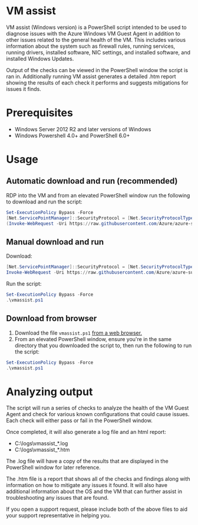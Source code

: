 # VM assist

VM assist (Windows version) is a PowerShell script intended to be used to diagnose issues with the Azure Windows VM Guest Agent in addition to other issues related to the general health of the VM. This includes various information about the system such as firewall rules, running services, running drivers, installed software, NIC settings, and installed software, and installed Windows Updates.

Output of the checks can be viewed in the PowerShell window the script is ran in. Additionally running VM assist generates a detailed .htm report showing the results of each check it performs and suggests mitigations for issues it finds.

# Prerequisites

 - Windows Server 2012 R2 and later versions of Windows
 - Windows Powershell 4.0+ and PowerShell 6.0+

# Usage

## Automatic download and run (recommended)
RDP into the VM and from an elevated PowerShell window run the following to download and run the script: 
```powershell
Set-ExecutionPolicy Bypass -Force
[Net.ServicePointManager]::SecurityProtocol = [Net.SecurityProtocolType]::Tls12
(Invoke-WebRequest -Uri https://raw.githubusercontent.com/Azure/azure-support-scripts/master/vmassist/windows/vmassist.ps1 -OutFile vmassist.ps1) | .\vmassist.ps1
```

## Manual download and run
Download:
```powershell
[Net.ServicePointManager]::SecurityProtocol = [Net.SecurityProtocolType]::Tls12
Invoke-WebRequest -Uri https://raw.githubusercontent.com/Azure/azure-support-scripts/master/vmassist/windows/vmassist.ps1 -OutFile vmassist.ps1
```
Run the script:
```powershell
Set-ExecutionPolicy Bypass -Force
.\vmassist.ps1
```
## Download from browser
 1. Download the file ```vmassist.ps1``` [from a web browser.](https://github.com/Azure/azure-support-scripts/blob/master/vmassist/windows/vmassist.ps1)
 1. From an elevated PowerShell window, ensure you're in the same directory that you downloaded the script to, then run the following to run the script:
 ```powershell
Set-ExecutionPolicy Bypass -Force
.\vmassist.ps1
```

# Analyzing output

The script will run a series of checks to analyze the health of the VM Guest Agent and check for various known configurations that could cause issues. Each check will either pass or fail in the PowerShell window. 

Once completed, it will also generate a log file and an html report:
 - C:\logs\vmassist_*.log
 - C:\logs\vmassist_*.htm

The .log file will have a copy of the results that are displayed in the PowerShell window for later reference.

The .htm file is a report that shows all of the checks and findings along with information on how to mitigate any issues it found. It will also have additional information about the OS and the VM that can further assist in troubleshooting any issues that are found.

If you open a support request, please include both of the above files to aid your support representative in helping you.
